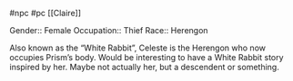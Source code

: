#npc #pc [[Claire]]

Gender:: Female
Occupation:: Thief
Race:: Herengon

Also known as the “White Rabbit”, Celeste is the Herengon who now occupies Prism’s body. Would be interesting to have a White Rabbit story inspired by her. Maybe not actually her, but a descendent or something.